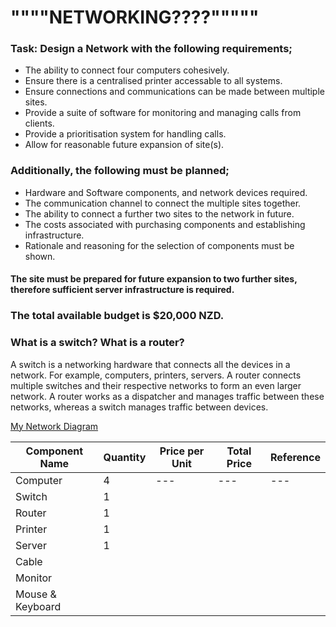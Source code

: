 # """"NETWORKING????"""""

### Task: Design a Network with the following requirements;

- The ability to connect four computers cohesively.
- Ensure there is a centralised printer accessable to all systems.
- Ensure connections and communications can be made between multiple sites.
- Provide a suite of software for monitoring and managing calls from clients.
- Provide a prioritisation system for handling calls.
- Allow for reasonable future expansion of site(s).

### Additionally, the following must be planned;

- Hardware and Software components, and network devices required.
- The communication channel to connect the multiple sites together.
- The ability to connect a further two sites to the network in future.
- The costs associated with purchasing components and establishing infrastructure.
- Rationale and reasoning for the selection of components must be shown.
#### The site must be prepared for future expansion to two further sites, therefore sufficient server infrastructure is required.

### The total available budget is $20,000 NZD.

### What is a switch? What is a router?
A switch is a networking hardware that connects all the devices in a network. For example, computers, printers, servers. A router connects multiple switches and their respective networks to form an even larger network. A router works as a dispatcher and manages traffic between these networks, whereas a switch manages traffic between devices.

[My Network Diagram](https://viewer.diagrams.net/?tags=%7B%7D&highlight=0000ff&edit=_blank&layers=1&nav=1&title=Network-Diagram.drawio#R7Zpbc9soFMc%2FjR%2FXIwld7MfGznZn9jKe9cOm%2B5LBErGYSEJF%2BLaffsECS4DTKG59rfuQwgGDxP%2FHEXDogVG%2B%2Fkxhmf5JEpT1PCdZ98C453lD1%2Bd%2FhWFTGwIX1IY5xUltchvDFP%2BHpNGR1gVOUKVVZIRkDJe6MSZFgWKm2SClZKVXeyGZ3msJ58gyTGOY2dZ%2FcMLS2jrwosb%2BG8LzVPXshsO6JIeqsnyTKoUJWbVM4LEHRpQQVqfy9QhlYuzUuNS%2F%2B%2FWN0t2DUVSwLj%2F4%2Bm%2F6HMFZ9vskH8BZPhs%2FfaW%2FSDGWMFvIF5YPyzZqBPhzlyKZr%2BdC4X6Mq5j0qxVmcYqq%2ForQ1zkli%2FK5NvXAQ%2FWKtomxwzMpyzOedHmyJLhgiD4u%2BRNX0pbAKkWJrPuCs2xEMkK3PQMHhINhJBpklLyiVsnL9t%2BuRCnDx%2FRhiSjDXL8%2F4AxlE1JhhknBy2aEMZK3KnzK8FwUMFJyK5S5GIlH5AayYBkueKeKK%2FGA9phLGUSjaN0ySQ0%2BI5IjRje8iiwFoRxzOSGA4mPV4OU6stm0hVYg60FJ9HzXdCM6T0jdP8CAbzHwF2JCVm6c1pqaTPB3Zbq2ukQFKZChpzRZ42zKkeMkEd08rFLM0LSEsehzxdHjNs5Zkexw%2BRFqDHxdjchWI3RsMcCxxAgsMf7mJPKRul0JvKEuwZkVCA91iXQrVCX%2Fv%2FvB92R3NNlDW%2FZosMcLgiPJHh38JUR0KWTnoqE6fZf%2BY9K7A1t7H9jah96RtB9Y2k9rIW%2FX6bpuP9BE8ALvvH53eOgEjElebj3vMyyS5xJRXKaIwqzql%2FF9Kn6bAzfUpyLo6IajY1Gg9n13DE6KQaBjELi%2Bcg9nA8G9g3B6EEL30vyBd8fg%2FBgE7rkx6LA6QEXySZz4NYuulqz6CoqPDN08iQx3czL7RdbcZsbrds3x5r2hrciCxuj91Q2DdI7YN%2BrJ4wiUaMeStlAtIYI9qzRloyiDDC%2F1w8x96sgeJoL%2BhgPf1Y9HAs8QuH5v%2Bav24aPZkPGBASYp9cBYDW1h2b324fx4HZYVF82PmoDXBpCx1fPN7UNngCIDoMGJAeqwHLlsgFT05LoBsnQ%2FGCCTxGMD1GEhc9kAedcJkGN4oKv9hHWI1R0EUBufFk1vALTNTfhqmr%2BPWIPWxjVmT4o%2Bnm41xXNNSyKzaWXMdg6nM%2BoIJ7goOD0DTjA8EE7PhNM%2FMZx2EPG74LwansLL4sn4WlqntZ15Mr6W7qmXW3Yc1OLpw9t%2Biot7YO5tRFVoIDJDA6HyUi2Ih3tuKAD%2FbV6%2Fa%2Ffv2THZiRTThOJ2IjS2DGp8zxWh8ew42Y9w8o1j%2F9L26ydw8srLXIj33u1t1FL14L2Ouet2Tuy97dO6kXTLtzthzVCaf%2B6LLKrhn0sFM5K1527BaVWwD45uXwUzfnD%2BuWCfvvwMKug364LjXW7k2eYmc%2F0Zaa6Dg8f%2FAQ%3D%3D)

| Component Name | Quantity | Price per Unit | Total Price | Reference | 
| ---|---|---|---|---|
|Computer|4|---|---|---|
|Switch|1|
|Router|1|
|Printer|1|
|Server|1|
|Cable|
|Monitor
|Mouse & Keyboard|


